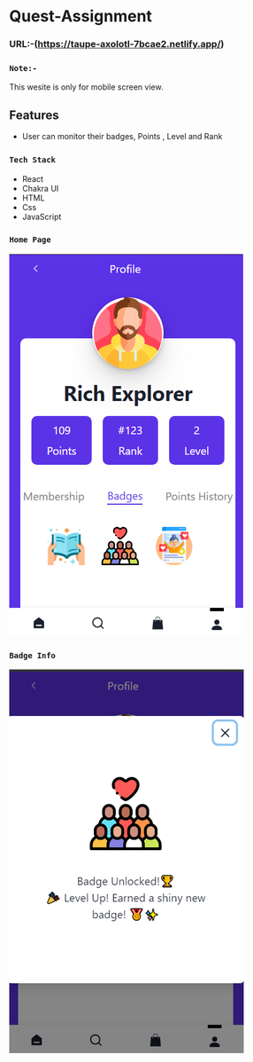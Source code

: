 # Quest-Assignment

### URL:-(https://taupe-axolotl-7bcae2.netlify.app/)

### `Note:- `

This wesite is only for mobile screen view.

## Features

- User can monitor their badges, Points , Level and Rank

### `Tech Stack`

- React
- Chakra UI
- HTML
- Css
- JavaScript

### `Home Page`

![alt text](questassignment/src/assets/HomePage.png)

### `Badge Info`

![alt text](questassignment/src/assets/BadgeInfo.png)
